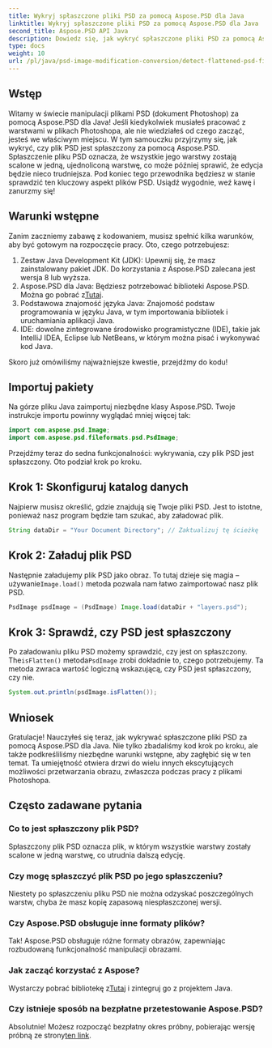 ```yaml
---
title: Wykryj spłaszczone pliki PSD za pomocą Aspose.PSD dla Java
linktitle: Wykryj spłaszczone pliki PSD za pomocą Aspose.PSD dla Java
second_title: Aspose.PSD API Java
description: Dowiedz się, jak wykryć spłaszczone pliki PSD za pomocą Aspose.PSD dla Java, krok po kroku w tym obszernym samouczku.
type: docs
weight: 10
url: /pl/java/psd-image-modification-conversion/detect-flattened-psd-files/
---
```

## Wstęp

Witamy w świecie manipulacji plikami PSD (dokument Photoshop) za pomocą Aspose.PSD dla Java! Jeśli kiedykolwiek musiałeś pracować z warstwami w plikach Photoshopa, ale nie wiedziałeś od czego zacząć, jesteś we właściwym miejscu. W tym samouczku przyjrzymy się, jak wykryć, czy plik PSD jest spłaszczony za pomocą Aspose.PSD. Spłaszczenie pliku PSD oznacza, że wszystkie jego warstwy zostają scalone w jedną, ujednoliconą warstwę, co może później sprawić, że edycja będzie nieco trudniejsza. Pod koniec tego przewodnika będziesz w stanie sprawdzić ten kluczowy aspekt plików PSD. Usiądź wygodnie, weź kawę i zanurzmy się!

## Warunki wstępne

Zanim zaczniemy zabawę z kodowaniem, musisz spełnić kilka warunków, aby być gotowym na rozpoczęcie pracy. Oto, czego potrzebujesz:

1. Zestaw Java Development Kit (JDK): Upewnij się, że masz zainstalowany pakiet JDK. Do korzystania z Aspose.PSD zalecana jest wersja 8 lub wyższa.
2.  Aspose.PSD dla Java: Będziesz potrzebować biblioteki Aspose.PSD. Można go pobrać z[Tutaj](https://releases.aspose.com/psd/java/).
3. Podstawowa znajomość języka Java: Znajomość podstaw programowania w języku Java, w tym importowania bibliotek i uruchamiania aplikacji Java.
4. IDE: dowolne zintegrowane środowisko programistyczne (IDE), takie jak IntelliJ IDEA, Eclipse lub NetBeans, w którym można pisać i wykonywać kod Java.

Skoro już omówiliśmy najważniejsze kwestie, przejdźmy do kodu!

## Importuj pakiety

Na górze pliku Java zaimportuj niezbędne klasy Aspose.PSD. Twoje instrukcje importu powinny wyglądać mniej więcej tak:

```java
import com.aspose.psd.Image;
import com.aspose.psd.fileformats.psd.PsdImage;
```

Przejdźmy teraz do sedna funkcjonalności: wykrywania, czy plik PSD jest spłaszczony. Oto podział krok po kroku.

## Krok 1: Skonfiguruj katalog danych

Najpierw musisz określić, gdzie znajdują się Twoje pliki PSD. Jest to istotne, ponieważ nasz program będzie tam szukać, aby załadować plik.

```java
String dataDir = "Your Document Directory"; // Zaktualizuj tę ścieżkę
```

## Krok 2: Załaduj plik PSD

 Następnie załadujemy plik PSD jako obraz. To tutaj dzieje się magia – używanie`Image.load()` metoda pozwala nam łatwo zaimportować nasz plik PSD.

```java
PsdImage psdImage = (PsdImage) Image.load(dataDir + "layers.psd");
```

## Krok 3: Sprawdź, czy PSD jest spłaszczony

Po załadowaniu pliku PSD możemy sprawdzić, czy jest on spłaszczony. The`isFlatten()` metoda`PsdImage` zrobi dokładnie to, czego potrzebujemy. Ta metoda zwraca wartość logiczną wskazującą, czy PSD jest spłaszczony, czy nie.

```java
System.out.println(psdImage.isFlatten());
```

## Wniosek

Gratulacje! Nauczyłeś się teraz, jak wykrywać spłaszczone pliki PSD za pomocą Aspose.PSD dla Java. Nie tylko zbadaliśmy kod krok po kroku, ale także podkreśliliśmy niezbędne warunki wstępne, aby zagłębić się w ten temat. Ta umiejętność otwiera drzwi do wielu innych ekscytujących możliwości przetwarzania obrazu, zwłaszcza podczas pracy z plikami Photoshopa.

## Często zadawane pytania

### Co to jest spłaszczony plik PSD?
Spłaszczony plik PSD oznacza plik, w którym wszystkie warstwy zostały scalone w jedną warstwę, co utrudnia dalszą edycję.

### Czy mogę spłaszczyć plik PSD po jego spłaszczeniu?
Niestety po spłaszczeniu pliku PSD nie można odzyskać poszczególnych warstw, chyba że masz kopię zapasową niespłaszczonej wersji.

### Czy Aspose.PSD obsługuje inne formaty plików?
Tak! Aspose.PSD obsługuje różne formaty obrazów, zapewniając rozbudowaną funkcjonalność manipulacji obrazami.

### Jak zacząć korzystać z Aspose?
 Wystarczy pobrać bibliotekę z[Tutaj](https://releases.aspose.com/psd/java/) i zintegruj go z projektem Java.

### Czy istnieje sposób na bezpłatne przetestowanie Aspose.PSD?
 Absolutnie! Możesz rozpocząć bezpłatny okres próbny, pobierając wersję próbną ze strony[ten link](https://releases.aspose.com/).